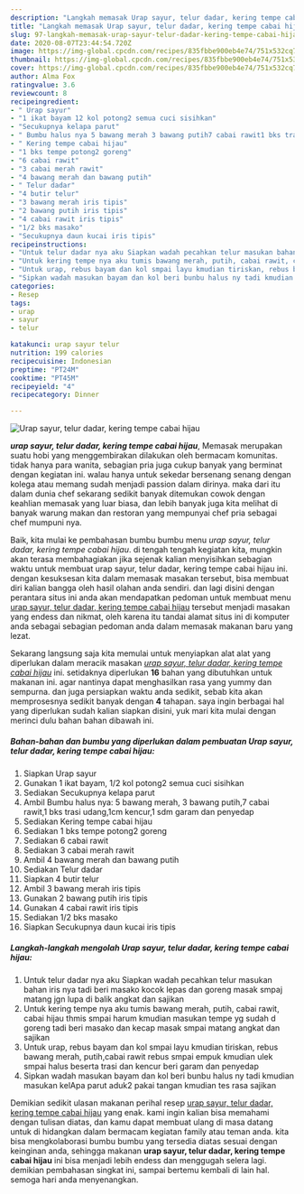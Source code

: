 ```yaml
---
description: "Langkah memasak Urap sayur, telur dadar, kering tempe cabai hijau yang praktis"
title: "Langkah memasak Urap sayur, telur dadar, kering tempe cabai hijau yang praktis"
slug: 97-langkah-memasak-urap-sayur-telur-dadar-kering-tempe-cabai-hijau-yang-praktis
date: 2020-08-07T23:44:54.720Z
image: https://img-global.cpcdn.com/recipes/835fbbe900eb4e74/751x532cq70/urap-sayur-telur-dadar-kering-tempe-cabai-hijau-foto-resep-utama.jpg
thumbnail: https://img-global.cpcdn.com/recipes/835fbbe900eb4e74/751x532cq70/urap-sayur-telur-dadar-kering-tempe-cabai-hijau-foto-resep-utama.jpg
cover: https://img-global.cpcdn.com/recipes/835fbbe900eb4e74/751x532cq70/urap-sayur-telur-dadar-kering-tempe-cabai-hijau-foto-resep-utama.jpg
author: Alma Fox
ratingvalue: 3.6
reviewcount: 8
recipeingredient:
- " Urap sayur"
- "1 ikat bayam 12 kol potong2 semua cuci sisihkan"
- "Secukupnya kelapa parut"
- " Bumbu halus nya 5 bawang merah 3 bawang putih7 cabai rawit1 bks trasi udang1cm kencur1 sdm garam dan penyedap"
- " Kering tempe cabai hijau"
- "1 bks tempe potong2 goreng"
- "6 cabai rawit"
- "3 cabai merah rawit"
- "4 bawang merah dan bawang putih"
- " Telur dadar"
- "4 butir telur"
- "3 bawang merah iris tipis"
- "2 bawang putih iris tipis"
- "4 cabai rawit iris tipis"
- "1/2 bks masako"
- "Secukupnya daun kucai iris tipis"
recipeinstructions:
- "Untuk telur dadar nya aku Siapkan wadah pecahkan telur masukan bahan iris nya tadi beri masako kocok lepas dan goreng masak smpaj matang jgn lupa di balik angkat dan sajikan"
- "Untuk kering tempe nya aku tumis bawang merah, putih, cabai rawit, cabai hijau thmis smpai harum kmudian masukan tempe yg sudah d goreng tadi beri masako dan kecap masak smpai matang angkat dan sajikan"
- "Untuk urap, rebus bayam dan kol smpai layu kmudian tiriskan, rebus bawang merah, putih,cabai rawit rebus smpai empuk kmudian ulek smpai halus beserta trasi dan kencur beri garam dan penyedap"
- "Sipkan wadah masukan bayam dan kol beri bunbu halus ny tadi kmudian masukan kelApa parut aduk2 pakai tangan kmudian tes rasa sajikan"
categories:
- Resep
tags:
- urap
- sayur
- telur

katakunci: urap sayur telur 
nutrition: 199 calories
recipecuisine: Indonesian
preptime: "PT24M"
cooktime: "PT45M"
recipeyield: "4"
recipecategory: Dinner

---
```



![Urap sayur, telur dadar, kering tempe cabai hijau](https://img-global.cpcdn.com/recipes/835fbbe900eb4e74/751x532cq70/urap-sayur-telur-dadar-kering-tempe-cabai-hijau-foto-resep-utama.jpg)

<b><i>urap sayur, telur dadar, kering tempe cabai hijau</i></b>, Memasak merupakan suatu hobi yang menggembirakan dilakukan oleh bermacam komunitas. tidak hanya para wanita, sebagian pria juga cukup banyak yang berminat dengan kegiatan ini. walau hanya untuk sekedar bersenang senang dengan kolega atau memang sudah menjadi passion dalam dirinya. maka dari itu dalam dunia chef sekarang sedikit banyak ditemukan cowok dengan keahlian memasak yang luar biasa, dan lebih banyak juga kita melihat di banyak warung makan dan restoran yang mempunyai chef pria sebagai chef mumpuni nya.



Baik, kita mulai ke pembahasan bumbu bumbu menu <i>urap sayur, telur dadar, kering tempe cabai hijau</i>. di tengah tengah kegiatan kita, mungkin akan terasa membahagiakan jika sejenak kalian menyisihkan sebagian waktu untuk membuat urap sayur, telur dadar, kering tempe cabai hijau ini. dengan kesuksesan kita dalam memasak masakan tersebut, bisa membuat diri kalian bangga oleh hasil olahan anda sendiri. dan lagi disini dengan perantara situs ini anda akan mendapatkan pedoman untuk membuat menu <u>urap sayur, telur dadar, kering tempe cabai hijau</u> tersebut menjadi masakan yang endess dan nikmat, oleh karena itu tandai alamat situs ini di komputer anda sebagai sebagian pedoman anda dalam memasak makanan baru yang lezat.


Sekarang langsung saja kita memulai untuk menyiapkan alat alat yang diperlukan dalam meracik masakan <u><i>urap sayur, telur dadar, kering tempe cabai hijau</i></u> ini. setidaknya diperlukan <b>16</b> bahan yang dibutuhkan untuk makanan ini. agar nantinya dapat menghasilkan rasa yang yummy dan sempurna. dan juga persiapkan waktu anda sedikit, sebab kita akan memprosesnya sedikit banyak dengan <b>4</b> tahapan. saya ingin berbagai hal yang diperlukan sudah kalian siapkan disini, yuk mari kita mulai dengan merinci dulu bahan bahan dibawah ini.

<!--inarticleads1-->

##### Bahan-bahan dan bumbu yang diperlukan dalam pembuatan Urap sayur, telur dadar, kering tempe cabai hijau:

1. Siapkan  Urap sayur
1. Gunakan 1 ikat bayam, 1/2 kol potong2 semua cuci sisihkan
1. Sediakan Secukupnya kelapa parut
1. Ambil  Bumbu halus nya: 5 bawang merah, 3 bawang putih,7 cabai rawit,1 bks trasi udang,1cm kencur,1 sdm garam dan penyedap
1. Sediakan  Kering tempe cabai hijau
1. Sediakan 1 bks tempe potong2 goreng
1. Sediakan 6 cabai rawit
1. Sediakan 3 cabai merah rawit
1. Ambil 4 bawang merah dan bawang putih
1. Sediakan  Telur dadar
1. Siapkan 4 butir telur
1. Ambil 3 bawang merah iris tipis
1. Gunakan 2 bawang putih iris tipis
1. Gunakan 4 cabai rawit iris tipis
1. Sediakan 1/2 bks masako
1. Siapkan Secukupnya daun kucai iris tipis




<!--inarticleads2-->

##### Langkah-langkah mengolah Urap sayur, telur dadar, kering tempe cabai hijau:

1. Untuk telur dadar nya aku Siapkan wadah pecahkan telur masukan bahan iris nya tadi beri masako kocok lepas dan goreng masak smpaj matang jgn lupa di balik angkat dan sajikan
1. Untuk kering tempe nya aku tumis bawang merah, putih, cabai rawit, cabai hijau thmis smpai harum kmudian masukan tempe yg sudah d goreng tadi beri masako dan kecap masak smpai matang angkat dan sajikan
1. Untuk urap, rebus bayam dan kol smpai layu kmudian tiriskan, rebus bawang merah, putih,cabai rawit rebus smpai empuk kmudian ulek smpai halus beserta trasi dan kencur beri garam dan penyedap
1. Sipkan wadah masukan bayam dan kol beri bunbu halus ny tadi kmudian masukan kelApa parut aduk2 pakai tangan kmudian tes rasa sajikan




Demikian sedikit ulasan makanan perihal resep <u>urap sayur, telur dadar, kering tempe cabai hijau</u> yang enak. kami ingin kalian bisa memahami dengan tulisan diatas, dan kamu dapat membuat ulang di masa datang untuk di hidangkan dalam bermacam kegiatan family atau teman anda. kita bisa mengkolaborasi bumbu bumbu yang tersedia diatas sesuai dengan keinginan anda, sehingga makanan <b>urap sayur, telur dadar, kering tempe cabai hijau</b> ini bisa menjadi lebih endess dan menggugah selera lagi. demikian pembahasan singkat ini, sampai bertemu kembali di lain hal. semoga hari anda menyenangkan.
